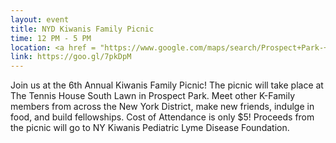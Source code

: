```yaml
---
layout: event
title: NYD Kiwanis Family Picnic
time: 12 PM - 5 PM
location: <a href = "https://www.google.com/maps/search/Prospect+Park-+95+Prospect+Park+W,+Brooklyn+NY+11215/@40.6662681,-73.974852,17z/data=!3m1!4b1">Prospect Park</a>, Brooklyn
link: https://goo.gl/7pkDpM
---
```

Join us at the 6th Annual Kiwanis Family Picnic! The picnic will take place at The Tennis House South Lawn in Prospect Park. Meet other K-Family members from across the New York District, make new friends, indulge in food, and build fellowships. Cost of Attendance is only $5! Proceeds from the picnic will go to NY Kiwanis Pediatric Lyme Disease Foundation.